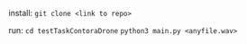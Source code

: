 install:
  `git clone <link to repo>`

run:
  `cd testTaskContoraDrone`
  `python3 main.py <anyfile.wav>`
